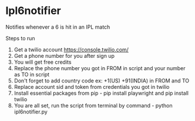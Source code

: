 # Ipl6notifier
Notifies whenever a 6 is hit in an IPL match

Steps to run

1. Get a twilio account https://console.twilio.com/
2. Get a phone number for you after sign up
3. You will get free credits 
4. Replace the phone number you got in FROM in script and your number as TO in script
5. Don't forget to add country code ex: +1(US) +91(INDIA) in FROM and TO
6. Replace account sid and token from credentials you got in twilio
7. Install essential packages from pip - pip install playwright and pip install twilio
7. You are all set, run the script from terminal by command - python ipl6notifier.py 
